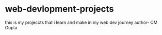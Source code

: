 # web-devlopment-projects
this is my projeccts that i learn and make in my web dev journey 
author- OM Gupta
